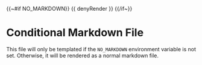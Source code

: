 {{~#if NO_MARKDOWN}}
{{ denyRender }}
{{/if~}}

# Conditional Markdown File

This file will only be templated if the `NO_MARKDOWN` environment variable is not set. Otherwise, it will be rendered as a normal markdown file.
